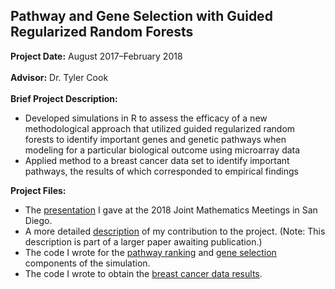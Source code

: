 ## Pathway and Gene Selection with Guided Regularized Random Forests

**Project Date:** August 2017&ndash;February 2018
<br><br>
**Advisor:** Dr. Tyler Cook
<br><br>
**Brief Project Description:** 

- Developed simulations in R to assess the efficacy of a new methodological approach that utilized guided regularized random forests to identify important genes and genetic pathways when modeling for a particular biological outcome using microarray data
- Applied method to a breast cancer data set to identify important pathways, the results of which corresponded to empirical findings

**Project Files:** 

- The [presentation](/GENES/JMM2018_GRRF.pdf) I gave at the 2018 Joint Mathematics Meetings in San Diego. 
- A more detailed [description](/GENES/PathwayAnalysisPaper_Sections4&5.pdf) of my contribution to the project. (Note: This description is part of a larger paper awaiting publication.)
- The code I wrote for the [pathway ranking](https://github.com/danielbrumley90/danielbrumley90.github.io/blob/master/GENES/Pathways.R) and [gene selection](https://github.com/danielbrumley90/danielbrumley90.github.io/blob/master/GENES/Genes.R) components of the simulation.
- The code I wrote to obtain the [breast cancer data results](https://github.com/danielbrumley90/danielbrumley90.github.io/blob/master/GENES/BreastCancer.R).
